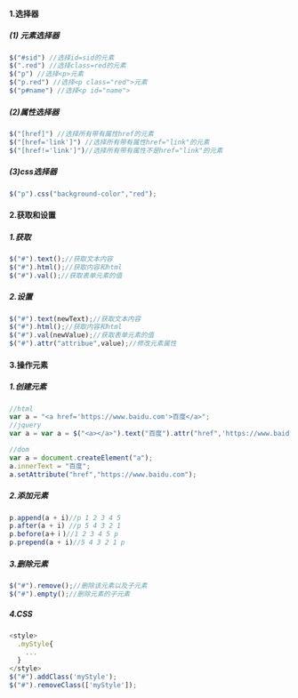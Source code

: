 #### 1.选择器

##### (1) 元素选择器

```javascript
$("#sid") //选择id=sid的元素
$(".red") //选择class=red的元素
$("p") //选择<p>元素
$("p.red") //选择<p class="red">元素
$("p#name") //选择<p id="name">
```

##### (2)属性选择器

```javascript
$("[href]") //选择所有带有属性href的元素
$("[href='link']") //选择所有带有属性href="link"的元素
$("[href!='link']")//选择所有带有属性不是href="link"的元素
```

##### (3)css选择器

```javascript
$("p").css("background-color","red");
```

#### 2.获取和设置

##### 1.获取

```javascript
$("#").text();//获取文本内容
$("#").html();//获取内容和html
$("#").val();//获取表单元素的值
```

##### 2.设置

```javascript
$("#").text(newText);//获取文本内容
$("#").html();//获取内容和html
$("#").val(newValue);//获取表单元素的值
$("#").attr("attribue",value);//修改元素属性
```

#### 3.操作元素

##### 1.创建元素

```javascript
//html
var a = "<a href='https://www.baidu.com'>百度</a>";
//jquery
var a = var a = $("<a></a>").text("百度").attr("href",'https://www.baidu.com'); 

//dom
var a = document.createElement("a");
a.innerText = "百度";
a.setAttribute("href","https://www.baidu.com");
```

##### 2.添加元素

```javascript
p.append(a + i)//p 1 2 3 4 5  
p.after(a + i) //p 5 4 3 2 1
p.before(a＋ｉ)//1 2 3 4 5 p
p.prepend(a + i)//5 4 3 2 1 p
```

##### 3.删除元素

```javascript
$("#").remove();//删除该元素以及子元素
$("#").empty();//删除元素的子元素
```

##### 4.CSS

```javascript
<style>
  .myStyle{
    ...
  }
</style>
$("#").addClass('myStyle');
$("#").removeClass(['myStyle']);
```

